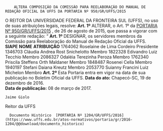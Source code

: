         ALTERA COMPOSIÇÃO DA COMISSÃO PARA REELABORAÇÃO DO MANUAL DE REDAÇÃO OFICIAL DA UFFS DA PORTARIA Nº 950/GR/UFFS/2015  

 O REITOR DA UNIVERSIDADE FEDERAL DA FRONTEIRA SUL (UFFS), no uso de suas atribuições legais, resolve:   **Art. 1º** ALTERAR, o Art. 1º da [PORTARIA Nº 950/GR/UFFS/2015](https://www.uffs.edu.br/atos-normativos/portaria/gr/2015-0950)  , de 26 de agosto de 2015, que passa a vigorar com a seguinte redação: “ **Art. 1º** DESIGNAR, os servidores membros da Comissão para Reelaboração do Manual de Redação Oficial da UFFS.     **SIAPE**    **NOME**    **ATRIBUIÇÃO**      1764062   Roselaine de Lima Cordeiro   Presidente     1346703   Cláudia Andrea Rost Snichelotto   Membro     1822328   Edivandro Luiz Tecchio   Membro     2086327   Odaléia Terezinha Peroza   Membro     1762340   Priscila Steffens Orth Maldaner   Membro     1848487   Rosenei Cella   Membro     1940197   Stefani Daiana Kreutz   Membro     2053770   Suianny Francini Luiz Michelon   Membro       **Art. 2º** Esta Portaria entra em vigor na data de sua publicação no Boletim Oficial da UFFS.      **Data do ato:** Chapecó-SC, 19 de dezembro de 2016.   
 **Data de publicação:**  08 de março de 2017. 

    Jaime Giolo   
 Reitor da UFFS 

      Documento Histórico  [PORTARIA Nº 1204/GR/UFFS/2016](https://www.uffs.edu.br/atos-normativos/portaria/gr/2016-1204/@@download/documento_historico)     
      